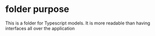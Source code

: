 # folder purpose

This is a folder for Typescript models. It is more readable than having interfaces all over the application
